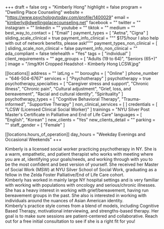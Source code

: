 +++
draft = false
org = "Kimberly Hong"
highlight = false
program = "Dwelling Place Counseling"
website = "https://www.psychologytoday.com/profile/1400029"
email = "kimberly@dwellingplacecounseling.net"
facebook = ""
twitter = ""
instagram = ""
linkedin = ""
youtube = ""
tiktok = ""
medium = ""
best_way_to_contact = [ "Email" ]
payment_types = [ "Aetna", "Cigna" ]
sliding_scale_clinical = true
payment_info_clinical = """
$175/hour
I also help with out of network benefits, please ask!"""
payment_types_non_clinical = [ ]
sliding_scale_non_clinical = false
payment_info_non_clinical = ""
ada_compliant = false
telehealth = "Yes"
tags = [ "individual" ]
client_requirements = ""
age_groups = [ "Adults (19 to 64)", "Seniors (65+)" ]
image = "/img/KH Cropped Headshot - Kimberly Hong LCSW.jpg"

[[locations]]
address = ""
latLng = ""
boroughs = [ "Online" ]
phone_number = "646-504-6767"
services = [ "Psychotherapy" ]
psychotherapy = true
psychotherapy_specialties = [
  "Caregiver stress and support",
  "Chronic illness",
  "Chronic pain",
  "Cultural adjustment",
  "Grief, loss, and bereavement",
  "Racial and cultural identity",
  "Spirituality"
]
psychotherapy_types = [
  "Cognitive Behavioral Therapy",
  "Trauma-informed",
  "Supportive Therapy"
]
non_clinical_services = [ ]
credentials = [ "LCSW (Licensed Clinical Social Worker)" ]
trainings = "NYU Silver Post Master's Certificate in Palliative and End of Life Care"
languages = [ "English", "Korean" ]
new_clients = "Yes"
new_clients_detail = ""
parking = ""
staff_gender = [ "Female" ]

  [[locations.hours_of_operation]]
  day_hours = "Weekday Evenings and Occasional Weekends"
+++

Kimberly is a licensed social worker practicing psychotherapy in NY.  She is a warm, empathetic, and patient therapist who works with meeting where you are at, identifying your goals/needs, and working through with you to be the most confident and best version of yourself.  She received her Master of Social Work (MSW) at NYU Silver School of Social Work, graduating as a fellow in the Zelda Foster Palliative/End of Life Care cohort. <br>
Kimberly has worked in mainly large NY hospital settings and is very familiar with working with populations with oncology and serious/chronic illnesses.  She has a heavy interest in working with grief/bereavement, having run bereavement groups in the past.  She also is interested in working with individuals around the nuances of Asian American identity. <br>
Kimberly's practice style comes from a blend of models, including Cognitive Based Therapy, motivational interviewing, and strengths-based therapy.  Her goal is to make sure sessions are patient-centered and collaborative.  Reach out for a free initial consultation to see if she is a right fit for you! <br>
